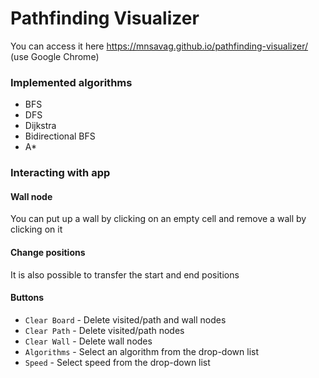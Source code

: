 # Pathfinding Visualizer

You can access it here https://mnsavag.github.io/pathfinding-visualizer/ (use Google Chrome)

### Implemented algorithms

- BFS
- DFS
- Dijkstra
- Bidirectional BFS
- A*

### Interacting with app

#### Wall node

You can put up a wall by clicking on an empty cell and remove a wall by clicking on it

#### Change positions

It is also possible to transfer the start and end positions

#### Buttons

- `Clear Board` - Delete visited/path and wall nodes
- `Clear Path` - Delete visited/path nodes
- `Clear Wall` - Delete wall nodes
- `Algorithms` - Select an algorithm from the drop-down list
- `Speed` - Select speed from the drop-down list
